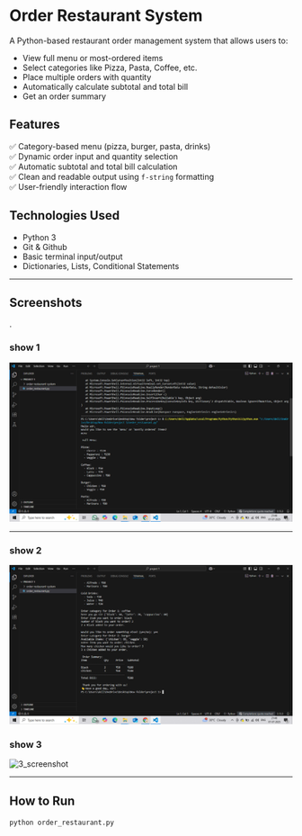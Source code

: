 #  Order Restaurant System

A Python-based restaurant order management system that allows users to:
- View full menu or most-ordered items
- Select categories like Pizza, Pasta, Coffee, etc.
- Place multiple orders with quantity
- Automatically calculate subtotal and total bill
- Get an order summary

##  Features

✅ Category-based menu (pizza, burger, pasta, drinks)  
✅ Dynamic order input and quantity selection  
✅ Automatic subtotal and total bill calculation  
✅ Clean and readable output using `f-string` formatting  
✅ User-friendly interaction flow


##  Technologies Used

- Python 3
- Git & Github
- Basic terminal input/output
- Dictionaries, Lists, Conditional Statements

---

## Screenshots
.

### show 1
![1 Screenshot](https://github.com/bhhumiiii/order-restaurant-system/blob/841357b97e6f3c4830aa5d61c818c0f681206081/Screenshot%201.png.png?raw=true)

---

### show 2
![2 Screenshot](https://github.com/bhhumiiii/order-restaurant-system/blob/841357b97e6f3c4830aa5d61c818c0f681206081/Screenshot%202.png.png?raw=true)

### show 3
![3_screenshot](https://github.com/bhhumiiii/order-restaurant-system/blob/841357b97e6f3c4830aa5d61c818c0f681206081/Screenshot%203.png.png?raw=true)

---

##  How to Run

```bash
python order_restaurant.py
